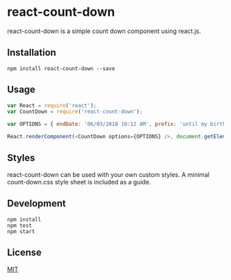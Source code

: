 # react-count-down

react-count-down is a simple count down component using react.js.

## Installation

`npm install react-count-down --save`

## Usage

```javascript
var React = require('react');
var CountDown = require('react-count-down');

var OPTIONS = { endDate: '06/03/2018 10:12 AM', prefix: 'until my birthday!' }

React.renderComponent(<CountDown options={OPTIONS} />, document.getElementById("container"));

```

## Styles

react-count-down can be used with your own custom styles. A minimal count-down.css style sheet is included as a guide.

## Development
    
    npm install
    npm test
    npm start

## License

[MIT](http://isekivacenz.mit-license.org/)
